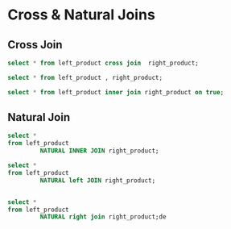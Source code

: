 # Cross & Natural Joins

## Cross Join

```sql
select * from left_product cross join  right_product;

select * from left_product , right_product;

select * from left_product inner join right_product on true;
```

## Natural Join

```sql
select *
from left_product
         NATURAL INNER JOIN right_product;

select *
from left_product
         NATURAL left JOIN right_product;


select *
from left_product
         NATURAL right join right_product;de
```


